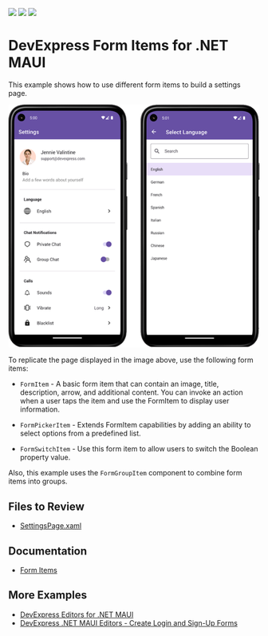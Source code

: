 <!-- default badges list -->
![](https://img.shields.io/endpoint?url=https://codecentral.devexpress.com/api/v1/VersionRange/617812916/23.1.2%2B)
[![](https://img.shields.io/badge/Open_in_DevExpress_Support_Center-FF7200?style=flat-square&logo=DevExpress&logoColor=white)](https://supportcenter.devexpress.com/ticket/details/T1166146)
[![](https://img.shields.io/badge/📖_How_to_use_DevExpress_Examples-e9f6fc?style=flat-square)](https://docs.devexpress.com/GeneralInformation/403183)
<!-- default badges end -->

# DevExpress Form Items for .NET MAUI

This example shows how to use different form items to build a settings page.

![DevExpress Form Items for .NET MAUI - Demo app preview](Images/form-items-preview.png)

To replicate the page displayed in the image above, use the following form items:

* `FormItem` - A basic form item that can contain an image, title, description, arrow, and additional content. You can invoke an action when a user taps the item and use the FormItem to display user information.

* `FormPickerItem` - Extends FormItem capabilities by adding an ability to select options from a predefined list.

* `FormSwitchItem` - Use this form item to allow users to switch the Boolean property value.

Also, this example uses the `FormGroupItem` component to combine form items into groups.

## Files to Review

- [SettingsPage.xaml](./CS/Views/SettingsPage.xaml)

## Documentation

- [Form Items](https://docs.devexpress.com/MAUI/404418/form-items/form-items?v=23.1)

## More Examples

- [DevExpress Editors for .NET MAUI](https://github.com/DevExpress-Examples/maui-editors-get-started)
- [DevExpress .NET MAUI Editors - Create Login and Sign-Up Forms](https://github.com/DevExpress-Examples/maui-editors-access-form)
